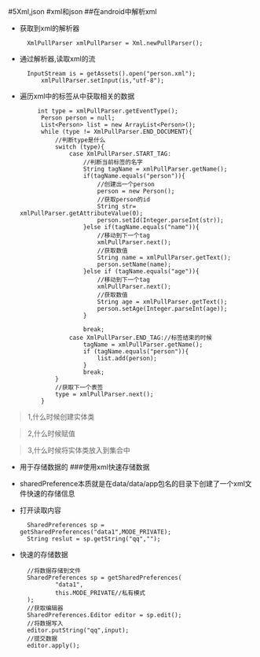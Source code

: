 #5Xml,json
#xml和json
##在android中解析xml
- 获取到xml的解析器

     	XmlPullParser xmlPullParser = Xml.newPullParser();
- 通过解析器,读取xml的流

       	InputStream is = getAssets().open("person.xml");
            xmlPullParser.setInput(is,"utf-8");
- 遍历xml中的标签从中获取相关的数据

           int type = xmlPullParser.getEventType();
            Person person = null;
            List<Person> list = new ArrayList<Person>();
            while (type != XmlPullParser.END_DOCUMENT){
                //判断type是什么
                switch (type){
                    case XmlPullParser.START_TAG:
                        //判断当前标签的名字
                        String tagName = xmlPullParser.getName();
                        if(tagName.equals("person")){
                            //创建出一个person
                            person = new Person();
                            //获取person的id
                            String str= xmlPullParser.getAttributeValue(0);
                            person.setId(Integer.parseInt(str));
                        }else if(tagName.equals("name")){
                            //移动到下一个tag
                            xmlPullParser.next();
                            //获取数值
                            String name = xmlPullParser.getText();
                            person.setName(name);
                        }else if (tagName.equals("age")){
                            //移动到下一个tag
                            xmlPullParser.next();
                            //获取数值
                            String age = xmlPullParser.getText();
                            person.setAge(Integer.parseInt(age));
                        }

                        break;
                    case XmlPullParser.END_TAG://标签结束的时候
                        tagName = xmlPullParser.getName();
                        if (tagName.equals("person")){
                            list.add(person);
                        }
                        break;
                }
                //获取下一个表签
                type = xmlPullParser.next();
            }
> 1,什么时候创建实体类

> 2,什么时候赋值

> 3,什么时候将实体类放入到集合中

- 用于存储数据的
###使用xml快速存储数据
- sharedPreference本质就是在data/data/app包名的目录下创建了一个xml文件快速的存储信息
- 打开读取内容

     	SharedPreferences sp = getSharedPreferences("data1",MODE_PRIVATE);
        String reslut = sp.getString("qq","");	
- 快速的存储数据

        //将数据存储到文件
        SharedPreferences sp = getSharedPreferences(
                "data1",
                this.MODE_PRIVATE//私有模式
        );
        //获取编辑器
        SharedPreferences.Editor editor = sp.edit();
        //将数据写入
        editor.putString("qq",input);
        //提交数据
        editor.apply();


       
